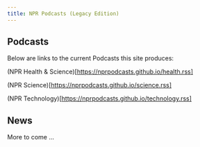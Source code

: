 ```yaml
---
title: NPR Podcasts (Legacy Edition)
---
```


## Podcasts

Below are links to the current Podcasts this site produces:

(NPR Health & Science)[https://nprpodcasts.github.io/health.rss]

(NPR Science)[https://nprpodcasts.github.io/science.rss]

(NPR Technology)[https://nprpodcasts.github.io/technology.rss]

## News

More to come ...
